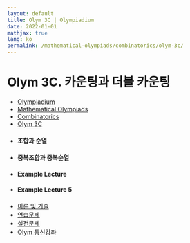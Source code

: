 ```yaml
---
layout: default
title: Olym 3C | Olympiadium
date: 2022-01-01
mathjax: true
lang: ko
permalink: /mathematical-olympiads/combinatorics/olym-3c/
---
```

<h1>Olym 3C. 카운팅과 더블 카운팅 </h1>
<ul class="breadcrumb">
	<li><a href="{{ site.baseurl }}/">Olympiadium</a></li> 
	<li><a href="{{ site.baseurl }}/mathematical-olympiads/">Mathematical Olympiads</a></li> 
	<li><a href="{{ site.baseurl }}/mathematical-olympiads/combinatorics/">Combinatorics</a></li> 
	<li><a href="{{ site.baseurl }}/mathematical-olympiads/combinatorics/olym-3c/">Olym 3C</a></li>
</ul>
<div class="row">
<div class="6u 12u$(medium)">
<ul>
  <li><h4>조합과 순열</h4></li>
  <li><h4>중복조합과 중복순열</h4></li>
  <li><h4>Example Lecture</h4></li>
  <li><h4>Example Lecture 5</h4></li>
</ul>
</div>
<div class="6u$ 12u$(medium)">
<ul class="actions vertical">
  <li><a href="{{ site.baseurl }}{{ page.permalink }}theorems-and-techniques" class="button fit mid">이론 및 기술</a></li>
  <li><a href="{{ site.baseurl }}{{ page.permalink }}exercise-problems" class="button fit mid">연습문제</a></li>
  <li><a href="{{ site.baseurl }}{{ page.permalink }}practice-problems" class="button fit mid">실전문제</a></li>
  <li><a href="{{ site.baseurl }}{{ page.permalink }}olym-handouts" class="button fit mid">Olym 통신강좌</a></li>
</ul>
</div>
</div>

